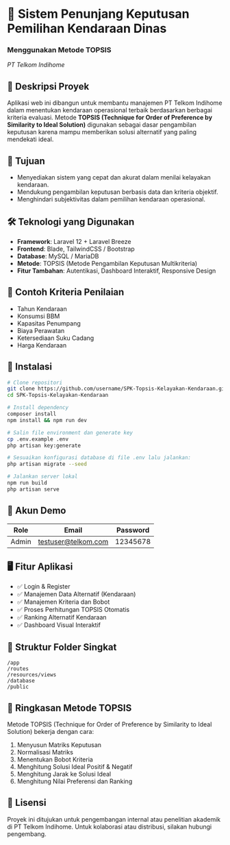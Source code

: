 # 🚗 Sistem Penunjang Keputusan Pemilihan Kendaraan Dinas

### Menggunakan Metode TOPSIS

_PT Telkom Indihome_

## 📘 Deskripsi Proyek

Aplikasi web ini dibangun untuk membantu manajemen PT Telkom Indihome dalam menentukan kendaraan operasional terbaik berdasarkan berbagai kriteria evaluasi. Metode **TOPSIS (Technique for Order of Preference by Similarity to Ideal Solution)** digunakan sebagai dasar pengambilan keputusan karena mampu memberikan solusi alternatif yang paling mendekati ideal.

## 🎯 Tujuan

-   Menyediakan sistem yang cepat dan akurat dalam menilai kelayakan kendaraan.
-   Mendukung pengambilan keputusan berbasis data dan kriteria objektif.
-   Menghindari subjektivitas dalam pemilihan kendaraan operasional.

## 🛠️ Teknologi yang Digunakan

-   **Framework**: Laravel 12 + Laravel Breeze
-   **Frontend**: Blade, TailwindCSS / Bootstrap
-   **Database**: MySQL / MariaDB
-   **Metode**: TOPSIS (Metode Pengambilan Keputusan Multikriteria)
-   **Fitur Tambahan**: Autentikasi, Dashboard Interaktif, Responsive Design

## 🧮 Contoh Kriteria Penilaian

-   Tahun Kendaraan
-   Konsumsi BBM
-   Kapasitas Penumpang
-   Biaya Perawatan
-   Ketersediaan Suku Cadang
-   Harga Kendaraan

## 🚀 Instalasi

```bash
# Clone repositori
git clone https://github.com/username/SPK-Topsis-Kelayakan-Kendaraan.git
cd SPK-Topsis-Kelayakan-Kendaraan

# Install dependency
composer install
npm install && npm run dev

# Salin file environment dan generate key
cp .env.example .env
php artisan key:generate

# Sesuaikan konfigurasi database di file .env lalu jalankan:
php artisan migrate --seed

# Jalankan server lokal
npm run build
php artisan serve
```

## 🔐 Akun Demo

| Role  | Email               | Password |
| ----- | ------------------- | -------- |
| Admin | testuser@telkom.com | 12345678 |

## 🖥️ Fitur Aplikasi

-   ✅ Login & Register
-   ✅ Manajemen Data Alternatif (Kendaraan)
-   ✅ Manajemen Kriteria dan Bobot
-   ✅ Proses Perhitungan TOPSIS Otomatis
-   ✅ Ranking Alternatif Kendaraan
-   ✅ Dashboard Visual Interaktif

## 📂 Struktur Folder Singkat

```
/app
/routes
/resources/views
/database
/public
```

## 🧠 Ringkasan Metode TOPSIS

Metode TOPSIS (Technique for Order of Preference by Similarity to Ideal Solution) bekerja dengan cara:

1. Menyusun Matriks Keputusan
2. Normalisasi Matriks
3. Menentukan Bobot Kriteria
4. Menghitung Solusi Ideal Positif & Negatif
5. Menghitung Jarak ke Solusi Ideal
6. Menghitung Nilai Preferensi dan Ranking

## 📃 Lisensi

Proyek ini ditujukan untuk pengembangan internal atau penelitian akademik di PT Telkom Indihome. Untuk kolaborasi atau distribusi, silakan hubungi pengembang.
